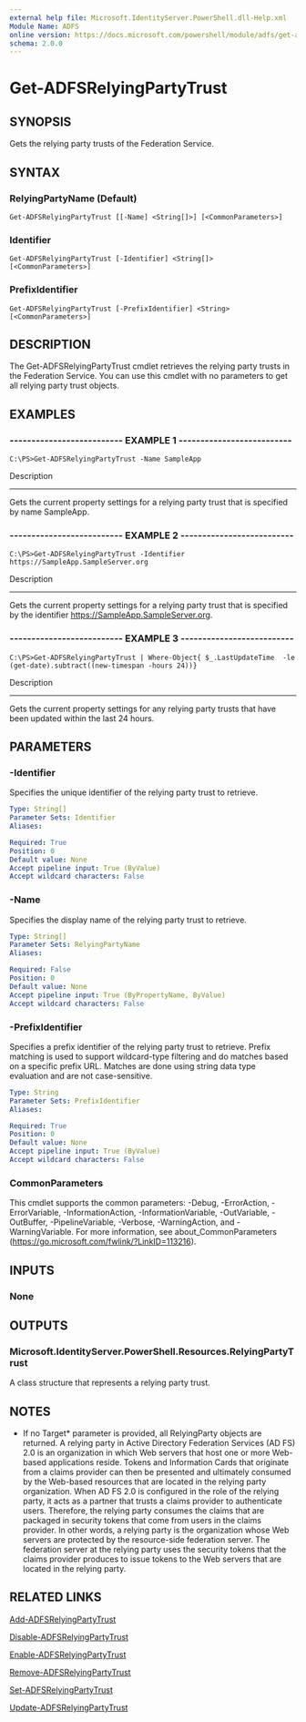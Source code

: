 ```yaml
---
external help file: Microsoft.IdentityServer.PowerShell.dll-Help.xml
Module Name: ADFS
online version: https://docs.microsoft.com/powershell/module/adfs/get-adfsrelyingpartytrust?view=windowsserver2012-ps&wt.mc_id=ps-gethelp
schema: 2.0.0
---
```


# Get-ADFSRelyingPartyTrust

## SYNOPSIS
Gets the relying party trusts of the Federation Service.

## SYNTAX

### RelyingPartyName (Default)
```
Get-ADFSRelyingPartyTrust [[-Name] <String[]>] [<CommonParameters>]
```

### Identifier
```
Get-ADFSRelyingPartyTrust [-Identifier] <String[]> [<CommonParameters>]
```

### PrefixIdentifier
```
Get-ADFSRelyingPartyTrust [-PrefixIdentifier] <String> [<CommonParameters>]
```

## DESCRIPTION
The Get-ADFSRelyingPartyTrust cmdlet retrieves the relying party trusts in the Federation Service.
You can use this cmdlet with no parameters to get all relying party trust objects.

## EXAMPLES

### -------------------------- EXAMPLE 1 --------------------------
```
C:\PS>Get-ADFSRelyingPartyTrust -Name SampleApp
```

Description

-----------

Gets the current property settings for a relying party trust that is specified by name SampleApp.

### -------------------------- EXAMPLE 2 --------------------------
```
C:\PS>Get-ADFSRelyingPartyTrust -Identifier https://SampleApp.SampleServer.org
```

Description

-----------

Gets the current property settings for a relying party trust that is specified by the identifier https://SampleApp.SampleServer.org.

### -------------------------- EXAMPLE 3 --------------------------
```
C:\PS>Get-ADFSRelyingPartyTrust | Where-Object{ $_.LastUpdateTime  -le  (get-date).subtract((new-timespan -hours 24))}
```

Description

-----------

Gets the current property settings for any relying party trusts that have been updated within the last 24 hours.

## PARAMETERS

### -Identifier
Specifies the unique identifier of the relying party trust to retrieve.

```yaml
Type: String[]
Parameter Sets: Identifier
Aliases: 

Required: True
Position: 0
Default value: None
Accept pipeline input: True (ByValue)
Accept wildcard characters: False
```

### -Name
Specifies the display name of the relying party trust to retrieve.

```yaml
Type: String[]
Parameter Sets: RelyingPartyName
Aliases: 

Required: False
Position: 0
Default value: None
Accept pipeline input: True (ByPropertyName, ByValue)
Accept wildcard characters: False
```

### -PrefixIdentifier
Specifies a prefix identifier of the relying party trust to retrieve. 
Prefix matching is used to support wildcard-type filtering and do matches based on a specific prefix URL.
Matches are done using string data type evaluation and are not case-sensitive.

```yaml
Type: String
Parameter Sets: PrefixIdentifier
Aliases: 

Required: True
Position: 0
Default value: None
Accept pipeline input: True (ByValue)
Accept wildcard characters: False
```

### CommonParameters
This cmdlet supports the common parameters: -Debug, -ErrorAction, -ErrorVariable, -InformationAction, -InformationVariable, -OutVariable, -OutBuffer, -PipelineVariable, -Verbose, -WarningAction, and -WarningVariable. For more information, see about_CommonParameters (https://go.microsoft.com/fwlink/?LinkID=113216).

## INPUTS

### None

## OUTPUTS

### Microsoft.IdentityServer.PowerShell.Resources.RelyingPartyTrust
A class structure that represents a relying party trust.

## NOTES
* If no Target* parameter is provided, all RelyingParty objects are returned. A relying party in Active Directory Federation Services (AD FS) 2.0 is an organization in which Web servers that host one or more Web-based applications reside. Tokens and Information Cards that originate from a claims provider can then be presented and ultimately consumed by the Web-based resources that are located in the relying party organization. When AD FS 2.0 is configured in the role of the relying party, it acts as a partner that trusts a claims provider to authenticate users. Therefore, the relying party consumes the claims that are packaged in security tokens that come from users in the claims provider. In other words, a relying party is the organization whose Web servers are protected by the resource-side federation server. The federation server at the relying party uses the security tokens that the claims provider produces to issue tokens to the Web servers that are located in the relying party.

## RELATED LINKS

[Add-ADFSRelyingPartyTrust](./Add-ADFSRelyingPartyTrust.md)

[Disable-ADFSRelyingPartyTrust](./Disable-ADFSRelyingPartyTrust.md)

[Enable-ADFSRelyingPartyTrust](./Enable-ADFSRelyingPartyTrust.md)

[Remove-ADFSRelyingPartyTrust](./Remove-ADFSRelyingPartyTrust.md)

[Set-ADFSRelyingPartyTrust](./Set-ADFSRelyingPartyTrust.md)

[Update-ADFSRelyingPartyTrust](./Update-ADFSRelyingPartyTrust.md)

